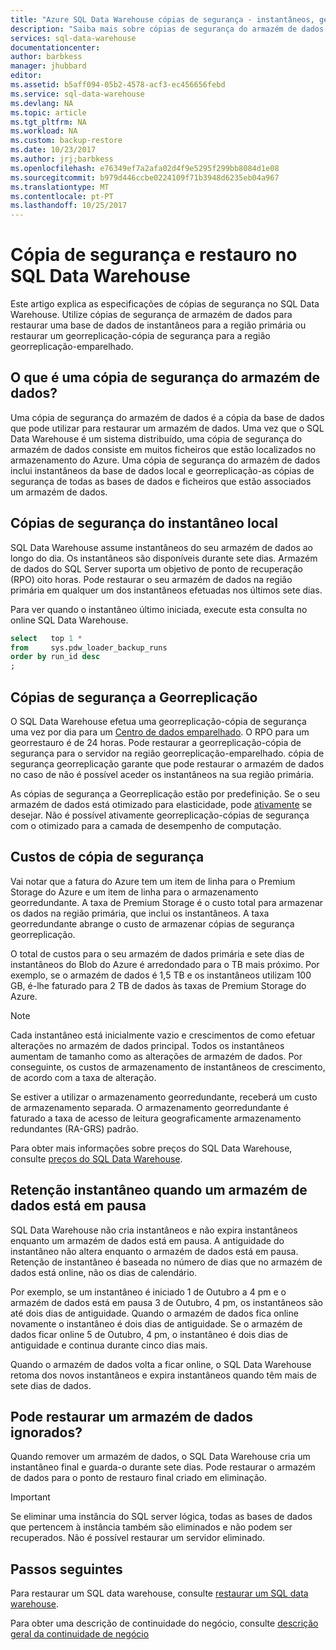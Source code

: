 ```yaml
---
title: "Azure SQL Data Warehouse cópias de segurança - instantâneos, georredundante | Microsoft Docs"
description: "Saiba mais sobre cópias de segurança do armazém de dados do SQL Server da base de dados incorporados que lhe permite restaurar um SQL Data Warehouse do Azure para um ponto de restauro ou uma região geográfica diferentes."
services: sql-data-warehouse
documentationcenter: 
author: barbkess
manager: jhubbard
editor: 
ms.assetid: b5aff094-05b2-4578-acf3-ec456656febd
ms.service: sql-data-warehouse
ms.devlang: NA
ms.topic: article
ms.tgt_pltfrm: NA
ms.workload: NA
ms.custom: backup-restore
ms.date: 10/23/2017
ms.author: jrj;barbkess
ms.openlocfilehash: e76349ef7a2afa02d4f9e5295f299bb8084d1e08
ms.sourcegitcommit: b979d446ccbe0224109f71b3948d6235eb04a967
ms.translationtype: MT
ms.contentlocale: pt-PT
ms.lasthandoff: 10/25/2017
---
```

# <a name="backup-and-restore-in-sql-data-warehouse"></a>Cópia de segurança e restauro no SQL Data Warehouse
Este artigo explica as especificações de cópias de segurança no SQL Data Warehouse. Utilize cópias de segurança de armazém de dados para restaurar uma base de dados de instantâneos para a região primária ou restaurar um georreplicação-cópia de segurança para a região georreplicação-emparelhado. 

## <a name="what-is-a-data-warehouse-backup"></a>O que é uma cópia de segurança do armazém de dados?
Uma cópia de segurança do armazém de dados é a cópia da base de dados que pode utilizar para restaurar um armazém de dados.  Uma vez que o SQL Data Warehouse é um sistema distribuído, uma cópia de segurança do armazém de dados consiste em muitos ficheiros que estão localizados no armazenamento do Azure. Uma cópia de segurança do armazém de dados inclui instantâneos da base de dados local e georreplicação-as cópias de segurança de todas as bases de dados e ficheiros que estão associados um armazém de dados. 

## <a name="local-snapshot-backups"></a>Cópias de segurança do instantâneo local
SQL Data Warehouse assume instantâneos do seu armazém de dados ao longo do dia. Os instantâneos são disponíveis durante sete dias. Armazém de dados do SQL Server suporta um objetivo de ponto de recuperação (RPO) oito horas. Pode restaurar o seu armazém de dados na região primária em qualquer um dos instantâneos efetuadas nos últimos sete dias.

Para ver quando o instantâneo último iniciada, execute esta consulta no online SQL Data Warehouse. 

```sql
select   top 1 *
from     sys.pdw_loader_backup_runs 
order by run_id desc
;
```

## <a name="geo-backups"></a>Cópias de segurança a Georreplicação
O SQL Data Warehouse efetua uma georreplicação-cópia de segurança uma vez por dia para um [Centro de dados emparelhado](../best-practices-availability-paired-regions.md). O RPO para um georrestauro é de 24 horas. Pode restaurar a georreplicação-cópia de segurança para o servidor na região georreplicação-emparelhado. cópia de segurança georreplicação garante que pode restaurar o armazém de dados no caso de não é possível aceder os instantâneos na sua região primária.

As cópias de segurança a Georreplicação estão por predefinição. Se o seu armazém de dados está otimizado para elasticidade, pode [ativamente](https://docs.microsoft.com/powershell/resourcemanager/Azurerm.sql/v2.1.0/Set-AzureRmSqlDatabaseGeoBackupPolicyredirectedfrom=msdn) se desejar. Não é possível ativamente georreplicação-cópias de segurança com o otimizado para a camada de desempenho de computação.

## <a name="backup-costs"></a>Custos de cópia de segurança
Vai notar que a fatura do Azure tem um item de linha para o Premium Storage do Azure e um item de linha para o armazenamento georredundante. A taxa de Premium Storage é o custo total para armazenar os dados na região primária, que inclui os instantâneos.  A taxa georredundante abrange o custo de armazenar cópias de segurança georreplicação.  

O total de custos para o seu armazém de dados primária e sete dias de instantâneos do Blob do Azure é arredondado para o TB mais próximo. Por exemplo, se o armazém de dados é 1,5 TB e os instantâneos utilizam 100 GB, é-lhe faturado para 2 TB de dados às taxas de Premium Storage do Azure. 

> [!NOTE]
> Cada instantâneo está inicialmente vazio e crescimentos de como efetuar alterações no armazém de dados principal. Todos os instantâneos aumentam de tamanho como as alterações de armazém de dados. Por conseguinte, os custos de armazenamento de instantâneos de crescimento, de acordo com a taxa de alteração.
> 
> 

Se estiver a utilizar o armazenamento georredundante, receberá um custo de armazenamento separada. O armazenamento georredundante é faturado a taxa de acesso de leitura geograficamente armazenamento redundantes (RA-GRS) padrão.

Para obter mais informações sobre preços do SQL Data Warehouse, consulte [preços do SQL Data Warehouse](https://azure.microsoft.com/pricing/details/sql-data-warehouse/).

## <a name="snapshot-retention-when-a-data-warehouse-is-paused"></a>Retenção instantâneo quando um armazém de dados está em pausa
SQL Data Warehouse não cria instantâneos e não expira instantâneos enquanto um armazém de dados está em pausa. A antiguidade do instantâneo não altera enquanto o armazém de dados está em pausa. Retenção de instantâneo é baseada no número de dias que no armazém de dados está online, não os dias de calendário.

Por exemplo, se um instantâneo é iniciado 1 de Outubro a 4 pm e o armazém de dados está em pausa 3 de Outubro, 4 pm, os instantâneos são até dois dias de antiguidade. Quando o armazém de dados fica online novamente o instantâneo é dois dias de antiguidade. Se o armazém de dados ficar online 5 de Outubro, 4 pm, o instantâneo é dois dias de antiguidade e continua durante cinco dias mais.

Quando o armazém de dados volta a ficar online, o SQL Data Warehouse retoma dos novos instantâneos e expira instantâneos quando têm mais de sete dias de dados.

## <a name="can-i-restore-a-dropped-data-warehouse"></a>Pode restaurar um armazém de dados ignorados?
Quando remover um armazém de dados, o SQL Data Warehouse cria um instantâneo final e guarda-o durante sete dias. Pode restaurar o armazém de dados para o ponto de restauro final criado em eliminação. 

> [!IMPORTANT]
> Se eliminar uma instância do SQL server lógica, todas as bases de dados que pertencem à instância também são eliminados e não podem ser recuperados. Não é possível restaurar um servidor eliminado.
> 

## <a name="next-steps"></a>Passos seguintes
Para restaurar um SQL data warehouse, consulte [restaurar um SQL data warehouse](sql-data-warehouse-restore-database-overview.md).

Para obter uma descrição de continuidade do negócio, consulte [descrição geral da continuidade de negócio](../sql-database/sql-database-business-continuity.md)
